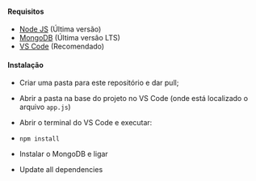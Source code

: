 #### Requisitos

- [Node JS](https://nodejs.org/en/ "Node JS") (Última versão)
- [MongoDB](https://www.mongodb.com "MongoDB") (Última versão LTS)
- [VS Code](https://code.visualstudio.com/ "Visual Studio Code") (Recomendado)

#### Instalação
- Criar uma pasta para este repositório e dar pull;
- Abrir a pasta na base do projeto no VS Code (onde está localizado o arquivo `app.js`)
- Abrir o terminal do VS Code e executar:
 - `npm install`
 - Instalar o MongoDB e ligar

- Update all dependencies